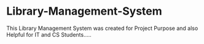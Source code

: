 # Library-Management-System
This Library Management System was created for Project Purpose and also Helpful for IT and CS Students.....
